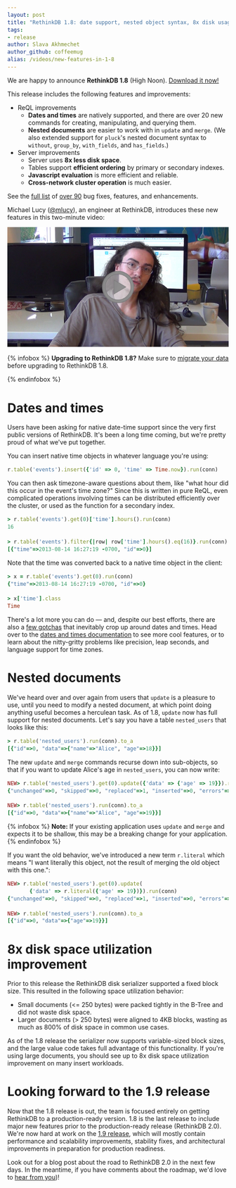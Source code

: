 ```yaml
---
layout: post
title: "RethinkDB 1.8: date support, nested object syntax, 8x disk usage improvement"
tags:
- release
author: Slava Akhmechet
author_github: coffeemug
alias: /videos/new-features-in-1-8
---
```


We are happy to announce __RethinkDB 1.8__ (High Noon). [Download it
now!][install]

[yt]: http://www.youtube.com/watch?v=7MooNISe8aM
[install]: /docs/install/


This release includes the following features and improvements:

* ReQL improvements
  - **Dates and times** are natively supported, and there are over 20 new
    commands for creating, manipulating, and querying them.
  - **Nested documents** are easier to work with in `update` and `merge`.  (We
    also extended support for `pluck`'s nested document syntax to `without`,
    `group_by`, `with_fields`, and `has_fields`.)
* Server improvements
  - Server uses **8x less disk space**.
  - Tables support **efficient ordering** by primary or secondary indexes.
  - **Javascript evaluation** is more efficient and reliable.
  - **Cross-network cluster operation** is much easier.

See the [full list][] of [over 90][] bug fixes, features, and enhancements.

[full list]: https://github.com/rethinkdb/rethinkdb/releases/tag/v1.8.0
[over 90]: https://github.com/rethinkdb/rethinkdb/issues?milestone=40&state=closed

Michael Lucy ([@mlucy][]), an engineer at RethinkDB, introduces these new
features in this two-minute video:

[@mlucy]: https://github.com/mlucy

<a href="https://www.youtube.com/watch?v=j65mZzKLaMM">
    <img src="/assets/images/videos/releases/rethinkdb-1.8.png">
</a>
<!--more-->

{% infobox %}
__Upgrading to RethinkDB 1.8?__ Make sure to [migrate your data][] before
upgrading to RethinkDB 1.8.

[migrate your data]: /docs/migration
{% endinfobox %}

# Dates and times

Users have been asking for native date-time support since the very first public
versions of RethinkDB.  It's been a long time coming, but we're pretty proud of
what we've put together.

You can insert native time objects in whatever language you're using:

```ruby
r.table('events').insert({'id' => 0, 'time' => Time.now}).run(conn)
```

You can then ask timezone-aware questions about them, like "what hour did this
occur in the event's time zone?"  Since this is written in pure ReQL, even
complicated operations involving times can be distributed efficiently over the
cluster, or used as the function for a secondary index.

```ruby
> r.table('events').get(0)['time'].hours().run(conn)
16

> r.table('events').filter{|row| row['time'].hours().eq(16)}.run(conn).to_a
[{"time"=>2013-08-14 16:27:19 -0700, "id"=>0}]
```

Note that the time was converted back to a native time object in the client:

```ruby
> x = r.table('events').get(0).run(conn)
{"time"=>2013-08-14 16:27:19 -0700, "id"=>0}

> x['time'].class
Time
```

There's a lot more you can do &mdash; and, despite our best efforts, there are
also a [few gotchas][] that inevitably crop up around dates and times.  Head
over to the [dates and times documentation][dates-api] to see more cool
features, or to learn about the nitty-gritty problems like precision, leap
seconds, and language support for time zones.

[few gotchas]: https://gist.github.com/coffeemug/6168031
[dates-api]: /docs/dates-and-times

# Nested documents

We've heard over and over again from users that `update` is a pleasure to use,
until you need to modify a nested document, at which point doing anything
useful becomes a herculean task. As of 1.8, `update` now has full support for
nested documents. Let's say you have a table `nested_users` that looks like
this:

```ruby
> r.table('nested_users').run(conn).to_a
[{"id"=>0, "data"=>{"name"=>"Alice", "age"=>18}}]
```

The new `update` and `merge` commands recurse down into sub-objects, so that if
you want to update Alice's age in `nested_users`, you can now write:

```ruby
NEW> r.table('nested_users').get(0).update({'data' => {'age' => 19}}).run(conn)
{"unchanged"=>0, "skipped"=>0, "replaced"=>1, "inserted"=>0, "errors"=>0, "deleted"=>0}

NEW> r.table('nested_users').run(conn).to_a
[{"id"=>0, "data"=>{"name"=>"Alice", "age"=>19}}]
```

{% infobox %}
__Note:__ If your existing application uses `update` and `merge` and expects it
to be shallow, this may be a breaking change for your application.
{% endinfobox %}

If you want the old behavior, we've introduced a new term `r.literal` which
means "I want literally this object, not the result of merging the old object
with this one.":

```ruby
NEW> r.table('nested_users').get(0).update(
       {'data' => r.literal({'age' => 19})}).run(conn)
{"unchanged"=>0, "skipped"=>0, "replaced"=>1, "inserted"=>0, "errors"=>0, "deleted"=>0}

NEW> r.table('nested_users').run(conn).to_a
[{"id"=>0, "data"=>{"age"=>19}}]
```

# 8x disk space utilization improvement

Prior to this release the RethinkDB disk serializer supported a fixed block
size. This resulted in the following space utilization behavior:

* Small documents (<= 250 bytes) were packed tightly in the B-Tree and did not
  waste disk space.
* Larger documents (> 250 bytes) were aligned to 4KB blocks, wasting as much as
  800% of disk space in common use cases.

As of the 1.8 release the serializer now supports variable-sized block sizes,
and the large value code takes full advantage of this functionality. If you're
using large documents, you should see up to 8x disk space utilization
improvement on many insert workloads.

# Looking forward to the 1.9 release

Now that the 1.8 release is out, the team is focused entirely on getting
RethinkDB to a production-ready version. 1.8 is the last release to include
major new features prior to the production-ready release (RethinkDB 2.0). We're
now hard at work on the [1.9 release](), which will mostly contain performance
and scalability improvements, stability fixes, and architectural improvements
in preparation for production readiness.

[1.9 release]: https://github.com/rethinkdb/rethinkdb/issues?milestone=46&page=1&state=open

Look out for a blog post about the road to RethinkDB 2.0 in the next
few days. In the meantime, if you have comments about the roadmap,
we'd love to [hear from you][contact])!

[contact]: /community/
